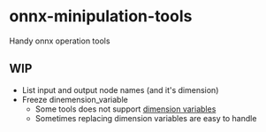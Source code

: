 # onnx-minipulation-tools
Handy onnx operation tools

## WIP

- List input and output node names (and it's dimension)
- Freeze dinemension_variable
  - Some tools does not support [dimension variables](https://github.com/onnx/onnx/blob/main/docs/IR.md#static-tensor-shapes)
  - Sometimes replacing dimension variables are easy to handle
